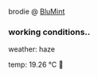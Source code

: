 brodie @ [BluMint](https://www.linkedin.com/company/blumint-io/)

<!--weather_start-->
### working conditions..

weather: haze 

temp: 19.26 °C 👕

<!--weather_end-->
